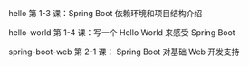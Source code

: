 hello           第 1-3 课：Spring Boot 依赖环境和项目结构介绍

hello-world     第 1-4 课：写一个 Hello World 来感受 Spring Boot

spring-boot-web 第 2-1 课： Spring Boot 对基础 Web 开发支持


